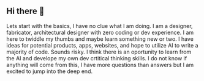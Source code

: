 ## Hi there 👋
Lets start with the basics, I have no clue what I am doing. I am a designer, fabricator, architectural designer with zero coding or dev experience. I am here to twiddle my thumbs and maybe learn something new or two. 
I have ideas for potential products, apps, websites, and hope to utilize AI to write a majority of code. Sounds risky. I think there is an oportunity to learn from the AI and develope my own dev crtitical thinking skills. 
I do not know if anything will come from this, I have more questions than answers but I am excited to jump into the deep end.
<!--
**elliot-or/elliot-or** is a ✨ _special_ ✨ repository because its `README.md` (this file) appears on your GitHub profile.

